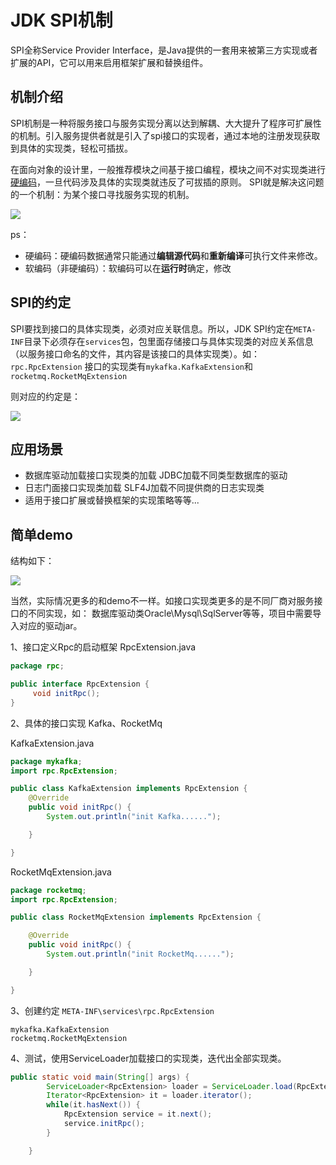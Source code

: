 # JDK SPI机制

SPI全称Service Provider Interface，是Java提供的一套用来被第三方实现或者扩展的API，它可以用来启用框架扩展和替换组件。

## 机制介绍

SPI机制是一种将服务接口与服务实现分离以达到解耦、大大提升了程序可扩展性的机制。引入服务提供者就是引入了spi接口的实现者，通过本地的注册发现获取到具体的实现类，轻松可插拔。

在面向对象的设计里，一般推荐模块之间基于接口编程，模块之间不对实现类进行[硬编码](https://baike.baidu.com/item/%E7%A1%AC%E7%BC%96%E7%A0%81/8070173?fr=aladdin)，一旦代码涉及具体的实现类就违反了可拔插的原则。 SPI就是解决这问题的一个机制：为某个接口寻找服务实现的机制。

![](https://note.youdao.com/yws/public/resource/66b4bd894a7e8d96d8fb292b7d42402d/xmlnote/C05A793D125D4C9B9DDAAD7E230EF6CA/9538)



ps：

- 硬编码：硬编码数据通常只能通过**编辑源代码**和**重新编译**可执行文件来修改。
- 软编码（非硬编码）：软编码可以在**运行时**确定，修改



## SPI的约定

SPI要找到接口的具体实现类，必须对应关联信息。所以，JDK SPI约定在`META-INF`目录下必须存在`services`包，包里面存储接口与具体实现类的对应关系信息（以服务接口命名的文件，其内容是该接口的具体实现类）。如：`rpc.RpcExtension` 接口的实现类有`mykafka.KafkaExtension`和`rocketmq.RocketMqExtension`

则对应的约定是：

![](https://note.youdao.com/yws/public/resource/66b4bd894a7e8d96d8fb292b7d42402d/xmlnote/D5E57B3981134E129E98672792267E0B/9536)



## 应用场景

- 数据库驱动加载接口实现类的加载 JDBC加载不同类型数据库的驱动
- 日志门面接口实现类加载 SLF4J加载不同提供商的日志实现类
- 适用于接口扩展或替换框架的实现策略等等...



## 简单demo

结构如下：

![](https://note.youdao.com/yws/public/resource/66b4bd894a7e8d96d8fb292b7d42402d/xmlnote/2FB9818F331C4EA1BC29A95C46BF4F41/9540)

当然，实际情况更多的和demo不一样。如接口实现类更多的是不同厂商对服务接口的不同实现，如： 数据库驱动类Oracle\Mysql\SqlServer等等，项目中需要导入对应的驱动jar。

1、接口定义Rpc的启动框架 RpcExtension.java

```java
package rpc;

public interface RpcExtension {
	 void initRpc();
}

```

2、具体的接口实现 Kafka、RocketMq

KafkaExtension.java

```java
package mykafka;
import rpc.RpcExtension;

public class KafkaExtension implements RpcExtension {
	@Override
	public void initRpc() {
		System.out.println("init Kafka......");

	}

}
```

RocketMqExtension.java

```java
package rocketmq;
import rpc.RpcExtension;

public class RocketMqExtension implements RpcExtension {

	@Override
	public void initRpc() {
		System.out.println("init RocketMq......");

	}

}
```



3、创建约定 `META-INF\services\rpc.RpcExtension`

```text
mykafka.KafkaExtension
rocketmq.RocketMqExtension
```



4、测试，使用ServiceLoader加载接口的实现类，迭代出全部实现类。

```java
public static void main(String[] args) {
		ServiceLoader<RpcExtension> loader = ServiceLoader.load(RpcExtension.class);
		Iterator<RpcExtension> it = loader.iterator();
		while(it.hasNext()) {
			RpcExtension service = it.next();
			service.initRpc();
		}

	}
```

